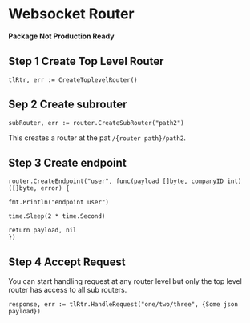 # Websocket Router

**Package Not Production Ready**

## Step 1 Create Top Level Router

``
tlRtr, err := CreateToplevelRouter()
``

## Sep 2 Create subrouter
``
subRouter, err := router.CreateSubRouter("path2")
``

This creates a router at the pat ```/{router path}/path2```.

## Step 3 Create endpoint
```
router.CreateEndpoint("user", func(payload []byte, companyID int) ([]byte, error) {

fmt.Println("endpoint user")

time.Sleep(2 * time.Second)

return payload, nil
})
```

## Step 4 Accept Request
You can start handling request at any router level but only the top level router has access to all sub routers.
```
response, err := tlRtr.HandleRequest("one/two/three", {Some json payload})
```